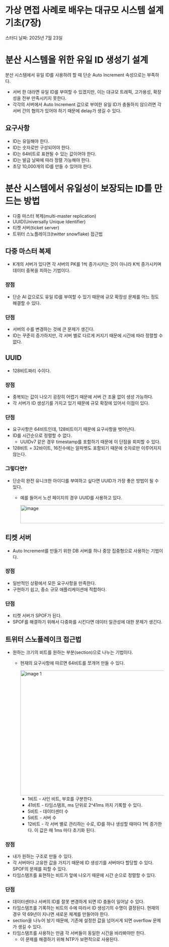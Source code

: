 # 가상 면접 사례로 배우는 대규모 시스템 설계 기초(7장)

스터디 날짜: 2025년 7월 23일

# 분산 시스템을 위한 유일 ID 생성기 설계

분산 시스템에서 유일 ID를 사용하려 할 때 단순 Auto Increment 속성으로는 부족하다.

- 서버 한 대라면 유일 ID를 부여할 수 있겠지만, 이는 대규모 트래픽, 고가용성, 확장성을 전부 만족시키지 못한다.
- 각각의 서버에서 Auto Increment 값으로 부여한 유일 ID가 충돌하지 않으려면 각 서버 간의 협의가 있어야 하기 때문에 delay가 생길 수 있다.

## 요구사항

- ID는 유일해야 한다.
- ID는 숫자로만 구성되어야 한다.
- ID는 64비트로 표현될 수 있는 값이어야 한다.
- ID는 발급 날짜에 따라 정렬 가능해야 한다.
- 초당 10,000개의 ID를 만들 수 있어야 한다.

# 분산 시스템에서 유일성이 보장되는 ID를 만드는 방법

- 다중 마스터 복제(multi-master replication)
- UUID(Universally Unique Identifier)
- 티켓 서버(ticket server)
- 트위터 스노플레이크(twitter snowflake) 접근법

## 다중 마스터 복제

- K개의 서버가 있다면 각 서버의 PK를 1씩 증가시키는 것이 아니라 K씩 증가시키며 데이터 중복을 피하는 기법이다.

### 장점

- 단순 AI 값으로도 유일 ID를 부여할 수 있기 때문에 규모 확장성 문제를 어느 정도 해결할 수 있다.

### 단점

- 서버의 수를 변경하는 것에 큰 문제가 생긴다.
- ID는 꾸준히 증가하지만, 각 서버 별로 다르게 커지기 때문에 시간에 따라 정렬할 수 없다.

## UUID

- 128비트짜리 수이다.

### 장점

- 중복되는 값이 나오기 굉장히 어렵기 때문에 서버 간 조율 없이 생성 가능하다.
- 각 서버가 ID 생성기를 가지고 있기 때문에 규모 확장에 있어서 이점이 있다.

### 단점

- 요구사항은 64비트인데, 128비트이기 때문에 요구사항을 벗어난다.
- ID를 시간순으로 정렬할 수 없다.
  - UUIDv7 같은 경우 timestamp를 포함하기 때문에 이 단점을 회피할 수 있다.
- 128비트 = 32바이트, 16진수에는 알파벳도 포함되기 때문에 숫자로만 이루어지지 않는다.

### 그렇다면?

- 단순히 완전 유니크한 아이디를 부여하고 싶다면 UUID가 가장 좋은 방법이 될 수 있다.
    - 예를 들어서 노션 페이지의 경우 UUID를 사용하고 있다.
        
        <img width="581" height="58" alt="image" src="https://github.com/user-attachments/assets/00be52f4-165d-4520-81a0-ff17e24780bb" />

        

## 티켓 서버

- Auto Increment를 만들기 위한 DB 서버를 하나 중앙 집중형으로 사용하는 기법이다.

### 장점

- 일반적인 상황에서 모든 요구사항을 만족한다.
- 구현하기 쉽고, 중소 규모 애플리케이션에 적합하다.

### 단점

- 티켓 서버가 SPOF가 된다.
- SPOF를 해결하기 위해서 다중화를 시킨다면 데이터 일관성에 대한 문제가 생긴다.

## 트위터 스노플레이크 접근법

- 원하는 크기의 비트를 원하는 부분(section)으로 나누는 기법이다.
    - 현재의 요구사항에 따르면 64비트를 쪼개어 만들 수 있다.
        
        <img width="1938" height="398" alt="image 1" src="https://github.com/user-attachments/assets/3605fd7c-230d-4ad1-8e48-deb698d8d1a1" />

        
        - 1비트 - 사인 비트, 부호를 구분한다.
        - 41비트 - 타임스탬프, ms 단위로 2^41ms 까지 기록할 수 있다.
        - 5비트 - 데이터센터 수
        - 5비트 - 서버 수
        - 12비트 - 각 서버 별로 관리하는 수로, ID를 하나 생성할 때마다 1씩 증가한다. 이 값은 매 1ms 마다 초기화 된다.

### 장점

- 내가 원하는 구조로 만들 수 있다.
- 각 서버마다 고유한 값을 가지기 때문에 ID 생성기를 서버마다 할당할 수 있다. SPOF의 문제를 피할 수 있다.
- 타임스탬프를 표현하는 비트가 앞에 나오기 때문에 시간 순으로 정렬할 수 있다.

### 단점

- 데이터센터나 서버의 ID를 잘못 변경하게 되면 ID 충돌이 일어날 수 있다.
- 타임스탬프를 기록하는 비트의 수에 따라서 ID 생성기의 수명이 결정된다. 현재의 경우 약 69년이 지나면 새로운 체계를 만들어야 한다.
- section을 나누어 놨기 때문에, 기존에 설정한 값을 넘어서게 되면 overflow 문제가 생길 수 있다.
- 타임스탬프를 사용하는 만큼 각 서버들이 동일한 시간을 바라봐야만 한다.
    - 이 문제를 해결하기 위해 NTP가 보편적으로 사용된다.

